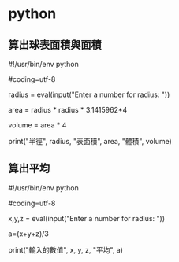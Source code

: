 # python
## 算出球表面積與面積

#!/usr/bin/env python

#coding=utf-8

radius = eval(input("Enter a number for radius: "))

area = radius * radius * 3.1415962*4

volume = area * 4

print("半徑", radius, "表面積", area, "體積", volume)

## 算出平均

#!/usr/bin/env python

#coding=utf-8

x,y,z  = eval(input("Enter a number for radius: "))

a=(x+y+z)/3

print("輸入的數值", x, y, z, "平均", a)
